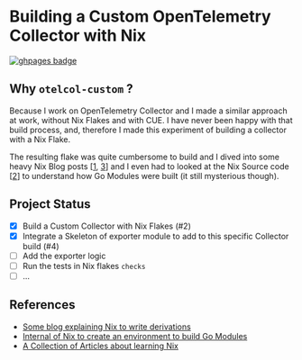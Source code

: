 # Building a Custom OpenTelemetry Collector with Nix

[![ghpages badge](https://img.shields.io/badge/GitHub%20Pages-222222?style=for-the-badge&logo=GitHub%20Pages&logoColor=white)](https://clement-casse.github.io/playground/otelcol-custom/)

## Why `otelcol-custom` ?

Because I work on OpenTelemetry Collector and I made a similar approach at work, without Nix Flakes and with CUE.
I have never been happy with that build process, and, therefore I made this experiment of building a collector with a Nix Flake.

The resulting flake was quite cumbersome to build and I dived into some heavy Nix Blog posts [[1], [3]] and I even had to looked at the Nix Source code [[2]] to understand how Go Modules were built (it still mysterious though).

## Project Status

- [x] Build a Custom Collector with Nix Flakes (#2)
- [x] Integrate a Skeleton of exporter module to add to this specific Collector build (#4)
- [ ] Add the exporter logic
- [ ] Run the tests in Nix flakes `checks`
- [ ] ...

## References

- [Some blog explaining Nix to write derivations][1]
- [Internal of Nix to create an environment to build Go Modules][2]
- [A Collection of Articles about learning Nix][3]

[1]: https://blog.ysndr.de/posts/internals/2021-01-01-flake-ification/
[2]: https://github.com/NixOS/nixpkgs/blob/e3fbbb1d108988069383a78f424463e6be087707/pkgs/development/go-packages/generic/default.nix#L92-L110
[3]: https://ianthehenry.com/posts/how-to-learn-nix/

